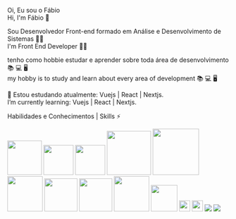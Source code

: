 Oi, Eu sou o Fábio <br />
Hi, I'm Fábio 👋

Sou Desenvolvedor Front-end formado em Análise e Desenvolvimento de Sistemas :student:<br />
I'm Front End Developer :student: <br/> 

tenho como hobbie estudar e aprender sobre toda área de desenvolvimento :books: :computer: :desktop_computer: <br />
my hobby is to study and learn about every area of development :books: :computer: :desktop_computer:

🌱 Estou estudando atualmente: Vuejs | React | Nextjs. <br />
I’m currently learning: Vuejs | React | Nextjs.

Habilidades e Conhecimentos | Skills ⚡

<div style="display: inline_block; margin-bottom: 5px">
<img src="https://img.shields.io/badge/HTML5-E34F26?style=for-the-badge&logo=html5&logoColor=white"/ width="78px">
<img src="https://img.shields.io/badge/CSS3-1572B6?style=for-the-badge&logo=css3&logoColor=white" width="68px">
<img src="https://img.shields.io/badge/Sass-CC6699?style=for-the-badge&logo=sass&logoColor=white" width="68px">
<img src="https://img.shields.io/badge/Bootstrap-563D7C?style=for-the-badge&logo=bootstrap&logoColor=white" width="100px">
<img src="https://img.shields.io/badge/JavaScript-F7DF1E?style=for-the-badge&logo=javascript&logoColor=black" width="105px">
<img src="https://img.shields.io/badge/jQuery-0769AD?style=for-the-badge&logo=jquery&logoColor=white" width="80px">
<img src="https://img.shields.io/badge/Vue.js-35495E?style=for-the-badge&logo=vue.js&logoColor=4FC08D" width="75px">
<img src="https://img.shields.io/badge/React-20232A?style=for-the-badge&logo=react&logoColor=61DAFB" width="75px">
<img src="https://img.shields.io/badge/Python-14354C?style=for-the-badge&logo=python&logoColor=white" width="80px">  
<img src="https://img.shields.io/badge/PHP-777BB4?style=for-the-badge&logo=php&logoColor=white" width="60px">
<img src="https://img.shields.io/badge/Linux-E34F26?style=for-the-badge&logo=linux&logoColor=black" height="25px">
<img src="https://img.shields.io/badge/Docker-2496ED?style=for-the-badge&logo=docker&logoColor=white" height="25px">
<img src="https://img.shields.io/badge/MySQL-005C84?style=for-the-badge&logo=mysql&logoColor=white" height="-10px">
<img src="https://img.shields.io/badge/MySQL-00000F?style=for-the-badge&logo=mysql&logoColor=white">
</div>
<br />
<br />

<!--[![Top Langs](https://github-readme-stats.vercel.app/api/top-langs/?username=anuraghazra)](https://github.com/fab1opinto/github-readme-stats)-->

















<!--[![Top Langs](https://github-readme-stats.vercel.app/api/top-langs/?username=anuraghazra)](https://github.com/fab1opinto/github-readme-stats)-->






<!--
**fab1opinto/fab1opinto** is a ✨ _special_ ✨ repository because its `README.md` (this file) appears on your GitHub profile.

Here are some ideas to get you started:

- 🔭 I’m currently working on ...
- 🌱 I’m currently learning ...
- 👯 I’m looking to collaborate on ...
- 🤔 I’m looking for help with ...
- 💬 Ask me about ...
- 📫 How to reach me: ...
- 😄 Pronouns: ...
- ⚡ Fun fact: ...
-->
